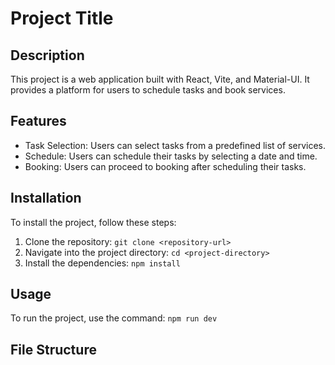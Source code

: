 # Project Title

## Description

This project is a web application built with React, Vite, and Material-UI. It provides a platform for users to schedule tasks and book services.

## Features

- Task Selection: Users can select tasks from a predefined list of services.
- Schedule: Users can schedule their tasks by selecting a date and time.
- Booking: Users can proceed to booking after scheduling their tasks.

## Installation

To install the project, follow these steps:

1. Clone the repository: `git clone <repository-url>`
2. Navigate into the project directory: `cd <project-directory>`
3. Install the dependencies: `npm install`

## Usage

To run the project, use the command: `npm run dev`

## File Structure
